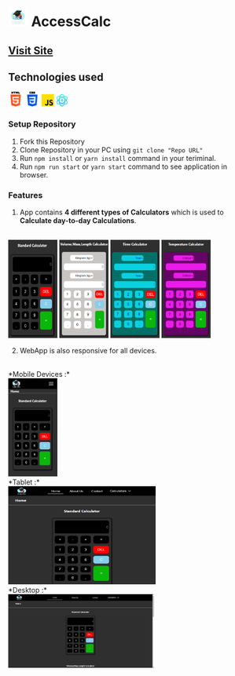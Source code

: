 # <img src="./src/Images/Eduinfo.png" width="40" height="40"></img> AccessCalc
## [Visit Site](https://usecalc.000webhostapp.com/)

## Technologies used
<img src="./src/Images/html.png" width="30" height="30"></img>
<img src="./src/Images/css.png" width="30" height="30"></img>
<img src="./src/Images/js.png" width="25" height="25"></img>
<img src="./src/Images/react.png" width="25" height="25"></img>

### Setup Repository

1. Fork this Repository
2. Clone Repository in your PC using `git clone "Repo URL"`
3. Run `npm install` or `yarn install` command in your teriminal.
4. Run `npm run start` or `yarn start` command to see application in browser.

### Features

1. App contains **4 different types of Calculators** which is used to **Calculate day-to-day Calculations**.
<br>
<img src="./src/Images/std.png" width="100" height="200"></img>
<img src="./src/Images/vml.png" width="100" height="200"></img>
<img src="./src/Images/time.png" width="100" height="200"></img>
<img src="./src/Images/temp.png" width="100" height="200"></img>

2. WebApp is also responsive for all devices.
<br>
*Mobile Devices :*
<br>
<img src="./src/Images/mobile.png" width="100" height="200"></img>
<br>
*Tablet :*
<br>
<img src="./src/Images/tablet.png" width="300" height="200"></img>
<br>
*Desktop :*
<br>
<img src="./src/Images/desktop.png" height="150"></img>
